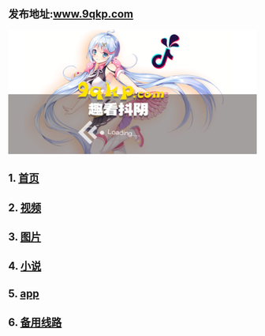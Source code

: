 ## 发布地址:www.9qkp.com

 ![Image](bg.png)

## 1.  [首页](http://www.susen7.com)
## 2.  [视频](http://www.susen7.com/vod/type/id/1.html)
## 3.  [图片](http://www.susen7.com/vod/type/id/2.html)
## 4.  [小说](http://www.susen7.com/vod/type/id/3.html)
## 5.  [app](http://app.9qkp.com)
## 6.  [备用线路](http://vip.susen7.com)


